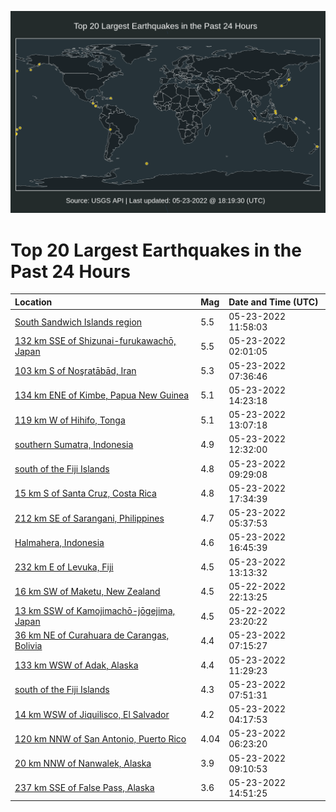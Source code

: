 ![Map](./map.png)

# Top 20 Largest Earthquakes in the Past 24 Hours

| Location | Mag | Date and Time (UTC) |
|:---|:---|:---|
| [South Sandwich Islands region](https://earthquake.usgs.gov/earthquakes/eventpage/us6000hn9m) | 5.5 | 05-23-2022 11:58:03 |
| [132 km SSE of Shizunai-furukawachō, Japan](https://earthquake.usgs.gov/earthquakes/eventpage/us6000hn6m) | 5.5 | 05-23-2022 02:01:05 |
| [103 km S of Noşratābād, Iran](https://earthquake.usgs.gov/earthquakes/eventpage/us6000hn84) | 5.3 | 05-23-2022 07:36:46 |
| [134 km ENE of Kimbe, Papua New Guinea](https://earthquake.usgs.gov/earthquakes/eventpage/us6000hnai) | 5.1 | 05-23-2022 14:23:18 |
| [119 km W of Hihifo, Tonga](https://earthquake.usgs.gov/earthquakes/eventpage/us6000hnab) | 5.1 | 05-23-2022 13:07:18 |
| [southern Sumatra, Indonesia](https://earthquake.usgs.gov/earthquakes/eventpage/us6000hn9z) | 4.9 | 05-23-2022 12:32:00 |
| [south of the Fiji Islands](https://earthquake.usgs.gov/earthquakes/eventpage/us6000hn8w) | 4.8 | 05-23-2022 09:29:08 |
| [15 km S of Santa Cruz, Costa Rica](https://earthquake.usgs.gov/earthquakes/eventpage/us7000hbz7) | 4.8 | 05-23-2022 17:34:39 |
| [212 km SE of Sarangani, Philippines](https://earthquake.usgs.gov/earthquakes/eventpage/us6000hn7n) | 4.7 | 05-23-2022 05:37:53 |
| [Halmahera, Indonesia](https://earthquake.usgs.gov/earthquakes/eventpage/us7000hbz1) | 4.6 | 05-23-2022 16:45:39 |
| [232 km E of Levuka, Fiji](https://earthquake.usgs.gov/earthquakes/eventpage/us6000hna8) | 4.5 | 05-23-2022 13:13:32 |
| [16 km SW of Maketu, New Zealand](https://earthquake.usgs.gov/earthquakes/eventpage/us6000hn60) | 4.5 | 05-22-2022 22:13:25 |
| [13 km SSW of Kamojimachō-jōgejima, Japan](https://earthquake.usgs.gov/earthquakes/eventpage/us6000hn6b) | 4.5 | 05-22-2022 23:20:22 |
| [36 km NE of Curahuara de Carangas, Bolivia](https://earthquake.usgs.gov/earthquakes/eventpage/us6000hn80) | 4.4 | 05-23-2022 07:15:27 |
| [133 km WSW of Adak, Alaska](https://earthquake.usgs.gov/earthquakes/eventpage/us6000hn9h) | 4.4 | 05-23-2022 11:29:23 |
| [south of the Fiji Islands](https://earthquake.usgs.gov/earthquakes/eventpage/us6000hn86) | 4.3 | 05-23-2022 07:51:31 |
| [14 km WSW of Jiquilisco, El Salvador](https://earthquake.usgs.gov/earthquakes/eventpage/us6000hn7d) | 4.2 | 05-23-2022 04:17:53 |
| [120 km NNW of San Antonio, Puerto Rico](https://earthquake.usgs.gov/earthquakes/eventpage/pr2022143000) | 4.04 | 05-23-2022 06:23:20 |
| [20 km NNW of Nanwalek, Alaska](https://earthquake.usgs.gov/earthquakes/eventpage/ak0226kn9sac) | 3.9 | 05-23-2022 09:10:53 |
| [237 km SSE of False Pass, Alaska](https://earthquake.usgs.gov/earthquakes/eventpage/us6000hnap) | 3.6 | 05-23-2022 14:51:25 |
